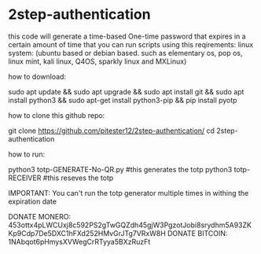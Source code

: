 # 2step-authentication
this code will generate a time-based One-time password that expires in a certain amount of time that you can run scripts using this
reqirements:
linux system: (ubuntu based or debian based. such as elementary os, pop os, linux mint, kali linux, Q4OS, sparkly linux and MXLinux)


how to download:

sudo apt update && sudo apt upgrade && sudo apt install git && sudo apt install python3 && sudo apt-get install python3-pip && pip install pyotp 

how to clone this github repo:

git clone https://github.com/pitester12/2step-authentication/
cd 2step-authentication

how to run:

python3 totp-GENERATE-No-QR.py #this generates the totp
python3 totp-RECEIVER #this reseves the totp

IMPORTANT:
You can't run the totp generator multiple times in withing the expiration date 

DONATE MONERO: 453ottx4pLWCUxj8c592PS2gTwGQZdh45gjW3PgzotJobi8srydhm5A93ZKKp9Cdp7De5DXC1hFXd252HMvGrJTg7VRxW8H
DONATE BITCOIN: 1NAbqot6pHmysXVWegCrRTyya5BXzRuzFt
